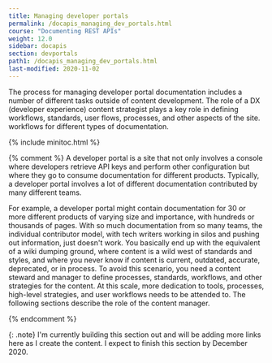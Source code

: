 ```yaml
---
title: Managing developer portals
permalink: /docapis_managing_dev_portals.html
course: "Documenting REST APIs"
weight: 12.0
sidebar: docapis
section: devportals
path1: /docapis_managing_dev_portals.html
last-modified: 2020-11-02
---
```


The process for managing developer portal documentation includes a number of different tasks outside of content development. The role of a DX (developer experience) content strategist plays a key role in defining workflows, standards, user flows, processes, and other aspects of the site. workflows for different types of documentation.

{% include minitoc.html %}


{% comment %}
A developer portal is a site that not only involves a console where developers retrieve API keys and perform other configuration but where they go to consume documentation for different products. Typically, a developer portal involves a lot of different documentation contributed by many different teams.

For example, a developer portal might contain documentation for 30 or more different products of varying size and importance, with hundreds or thousands of pages. With so much documentation from so many teams, the individual contributor model, with tech writers working in silos and pushing out information, just doesn't work. You basically end up with the equivalent of a wiki dumping ground, where content is a wild west of standards and styles, and where you never know if content is current, outdated, accurate, deprecated, or in process. To avoid this scenario, you need a content steward and manager to define processes, standards, workflows, and other strategies for the content. At this scale, more dedication to tools, processes, high-level strategies, and user workflows needs to be attended to. The following sections describe the role of the content manager.

 {% endcomment %}

{: .note}
I'm currently building this section out and will be adding more links here as I create the content. I expect to finish this section by December 2020.
